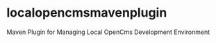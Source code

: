 localopencmsmavenplugin
=======================

Maven Plugin for Managing Local OpenCms Development Environment
